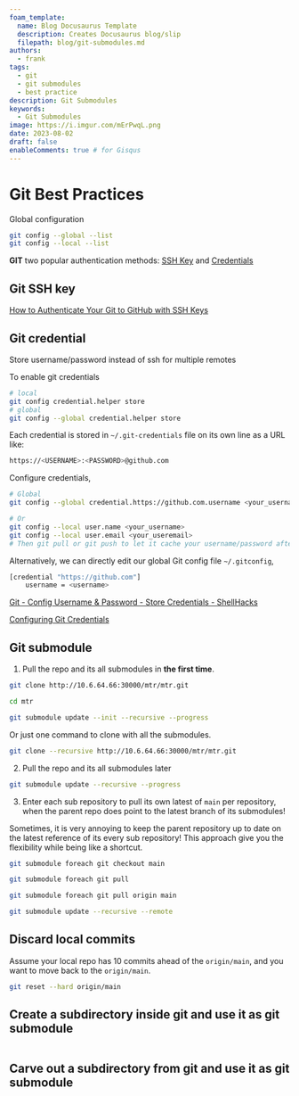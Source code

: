 ```yaml
---
foam_template:
  name: Blog Docusaurus Template
  description: Creates Docusaurus blog/slip
  filepath: blog/git-submodules.md
authors:
  - frank
tags:
  - git
  - git submodules
  - best practice
description: Git Submodules
keywords:
  - Git Submodules
image: https://i.imgur.com/mErPwqL.png
date: 2023-08-02
draft: false
enableComments: true # for Gisqus
---
```


# Git Best Practices

Global configuration

```sh
git config --global --list
git config --local --list
```

**GIT** two popular authentication methods: [SSH Key](#git-ssh-key) and [Credentials](#git-credentials)

## Git SSH key

[How to Authenticate Your Git to GitHub with SSH Keys](https://hackernoon.com/how-to-authenticate-your-git-to-github-with-ssh-keys)

## Git credential

Store username/password instead of ssh for multiple remotes

To enable git credentials

```sh
# local
git config credential.helper store
# global
git config --global credential.helper store
```

Each credential is stored in `~/.git-credentials` file on its own line as a URL like:

```sh
https://<USERNAME>:<PASSWORD>@github.com
```

Configure credentials,

```sh
# Global
git config --global credential.https://github.com.username <your_username>

# Or 
git config --local user.name <your_username>
git config --local user.email <your_useremail>
# Then git pull or git push to let it cache your username/password after it prompt you to input password in the first time
```


Alternatively, we can directly edit our global Git config file `~/.gitconfig`,

```sh
[credential "https://github.com"]
	username = <username>
```

[Git - Config Username & Password - Store Credentials - ShellHacks](https://www.shellhacks.com/git-config-username-password-store-credentials/)

[Configuring Git Credentials](https://www.baeldung.com/ops/git-configure-credentials)

## Git submodule

1. Pull the repo and its all submodules in **the first time**.

```sh
git clone http://10.6.64.66:30000/mtr/mtr.git

cd mtr

git submodule update --init --recursive --progress
```

Or just one command to clone with all the submodules.

```sh
git clone --recursive http://10.6.64.66:30000/mtr/mtr.git
```

2. Pull the repo and its all submodules later

```sh
git submodule update --recursive --progress
```

3. Enter each sub repository to pull its own latest of `main` per repository, when the parent repo does point to the latest branch of its submodules!

Sometimes, it is very annoying to keep the parent repository up to date on the latest reference of its every sub repository!
This approach give you the flexibility while being like a shortcut.

```sh
git submodule foreach git checkout main
```

```sh
git submodule foreach git pull
```

```sh
git submodule foreach git pull origin main
```

```sh
git submodule update --recursive --remote
```

## Discard local commits

Assume your local repo has 10 commits ahead of the `origin/main`, and you want to move back to the `origin/main`.

```sh
git reset --hard origin/main
```


## Create a subdirectory inside git and use it as git submodule

```sh

```

## Carve out a subdirectory from git and use it as git submodule